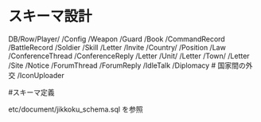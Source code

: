 # スキーマ設計

DB/Row/Player/
             /Config
             /Weapon
             /Guard
             /Book
             /CommandRecord
             /BattleRecord
             /Soldier
             /Skill
             /Letter
             /Invite
      /Country/
              /Position
              /Law
              /ConferenceThread
              /ConferenceReply
              /Letter
      /Unit/
           /Letter
      /Town/
           /Letter
      /Site
      /Notice
      /ForumThread
      /ForumReply
      /IdleTalk
      /Diplomacy    # 国家間の外交
      /IconUploader


#スキーマ定義

etc/document/jikkoku_schema.sql を参照

